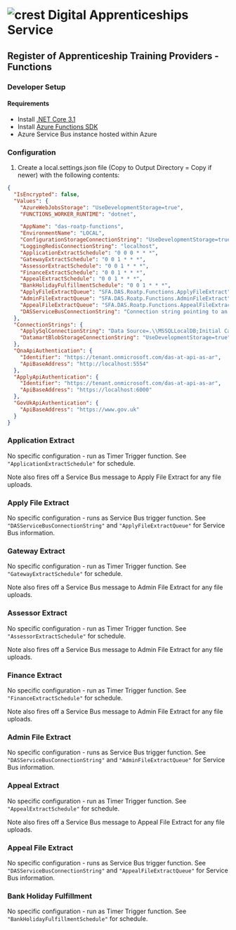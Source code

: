 # ![crest](https://assets.publishing.service.gov.uk/government/assets/crests/org_crest_27px-916806dcf065e7273830577de490d5c7c42f36ddec83e907efe62086785f24fb.png) Digital Apprenticeships Service

##  Register of Apprenticeship Training Providers  - Functions

### Developer Setup

#### Requirements

- Install [.NET Core 3.1](https://www.microsoft.com/net/download)
- Install [Azure Functions SDK](https://docs.microsoft.com/en-us/azure/azure-functions/functions-run-local)
- Azure Service Bus instance hosted within Azure

### Configuration

1) Create a local.settings.json file (Copy to Output Directory = Copy if newer) with the following contents:

```json
{
  "IsEncrypted": false,
  "Values": {
    "AzureWebJobsStorage": "UseDevelopmentStorage=true",
    "FUNCTIONS_WORKER_RUNTIME": "dotnet",

    "AppName": "das-roatp-functions",
    "EnvironmentName": "LOCAL",
    "ConfigurationStorageConnectionString": "UseDevelopmentStorage=true",
    "LoggingRedisConnectionString": "localhost",
    "ApplicationExtractSchedule": "0 0 0 * * *",
    "GatewayExtractSchedule": "0 0 1 * * *",
    "AssessorExtractSchedule": "0 0 1 * * *",
    "FinanceExtractSchedule": "0 0 1 * * *",
    "AppealExtractSchedule": "0 0 1 * * *",
	"BankHolidayFulfillmentSchedule": "0 0 1 * * *",
	"ApplyFileExtractQueue": "SFA.DAS.Roatp.Functions.ApplyFileExtract",
	"AdminFileExtractQueue": "SFA.DAS.Roatp.Functions.AdminFileExtract",
	"AppealFileExtractQueue": "SFA.DAS.Roatp.Functions.AppealFileExtract",
	"DASServiceBusConnectionString": "Connection string pointing to an Azure Service Bus"
  },
  "ConnectionStrings": {
    "ApplySqlConnectionString": "Data Source=.\\MSSQLLocalDB;Initial Catalog=SFA.DAS.ApplyService;Integrated Security=True",
    "DatamartBlobStorageConnectionString": "UseDevelopmentStorage=true"
  },
  "QnaApiAuthentication": {
    "Identifier": "https://tenant.onmicrosoft.com/das-at-api-as-ar",
    "ApiBaseAddress": "http://localhost:5554"
  },
  "ApplyApiAuthentication": {
    "Identifier": "https://tenant.onmicrosoft.com/das-at-api-as-ar",
    "ApiBaseAddress": "https://localhost:6000"
  },
  "GovUkApiAuthentication": {
    "ApiBaseAddress": "https://www.gov.uk"
  }
}
```

### Application Extract

No specific configuration - run as Timer Trigger function. See `"ApplicationExtractSchedule"` for schedule.

Note also fires off a Service Bus message to Apply File Extract for any file uploads.

### Apply File Extract

No specific configuration - runs as Service Bus trigger function. See `"DASServiceBusConnectionString"` and `"ApplyFileExtractQueue"` for Service Bus information.

### Gateway Extract

No specific configuration - run as Timer Trigger function. See `"GatewayExtractSchedule"` for schedule.

Note also fires off a Service Bus message to Admin File Extract for any file uploads.

### Assessor Extract

No specific configuration - run as Timer Trigger function. See `"AssessorExtractSchedule"` for schedule.

Note also fires off a Service Bus message to Admin File Extract for any file uploads.

### Finance Extract

No specific configuration - run as Timer Trigger function. See `"FinanceExtractSchedule"` for schedule.

Note also fires off a Service Bus message to Admin File Extract for any file uploads.

### Admin File Extract

No specific configuration - runs as Service Bus trigger function. See `"DASServiceBusConnectionString"` and `"AdminFileExtractQueue"` for Service Bus information.

### Appeal Extract

No specific configuration - run as Timer Trigger function. See `"AppealExtractSchedule"` for schedule.

Note also fires off a Service Bus message to Appeal File Extract for any file uploads.

### Appeal File Extract

No specific configuration - runs as Service Bus trigger function. See `"DASServiceBusConnectionString"` and `"AppealFileExtractQueue"` for Service Bus information.

### Bank Holiday Fulfillment

No specific configuration - run as Timer Trigger function. See `"BankHolidayFulfillmentSchedule"` for schedule.